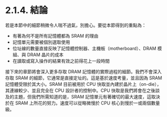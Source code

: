 # 2.1.4. 結論

若是本節中的細節稍微令人喘不過氣，別擔心。要從本節得到的重點為：

* 有著為何不是所有記憶體都為 SRAM 的理由
* 記憶單元需要被個別選取使用
* 位址線的數量直接反映了記憶體控制器、主機板（motherboard）、DRAM 模組、與 DRAM 晶片的成本
* 在讀取或寫入操作的結果有效之前得花上一段時間

接下來的章節將會深入更多存取 DRAM 記憶體的實際過程的細節。我們不會深入存取 SRAM 的細節，它通常是直接定址的。這是基於速度考量，並且因為 SRAM 記憶體受限於其大小。SRAM 目前被用於 CPU 快取並內建於晶片上（on-die），其連線較少、並且完全在 CPU 設計者的控制中。CPU 快取是我們將會在之後談及的主題，但我們所需知道的是，SRAM 記憶單元有著確切的最大速度，這取決於在 SRAM 上所花的努力。速度可以從略微慢於 CPU 核心到慢於一或兩個數量級。

